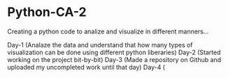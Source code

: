 # Python-CA-2
Creating a python code to analize and visualize in different manners...

Day-1 (Analaze the data and understand that how many types of visualization can be done using different python liberaries)
Day-2 (Started working on the project bit-by-bit)
Day-3 (Made a repository on Github and uploaded my uncompleted work until that day)
Day-4 (
